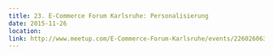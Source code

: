 ```yaml
---
title: 23. E-Commerce Forum Karlsruhe: Personalisierung
date: 2015-11-26
location: 
link: http://www.meetup.com/E-Commerce-Forum-Karlsruhe/events/226026063/
---
```

